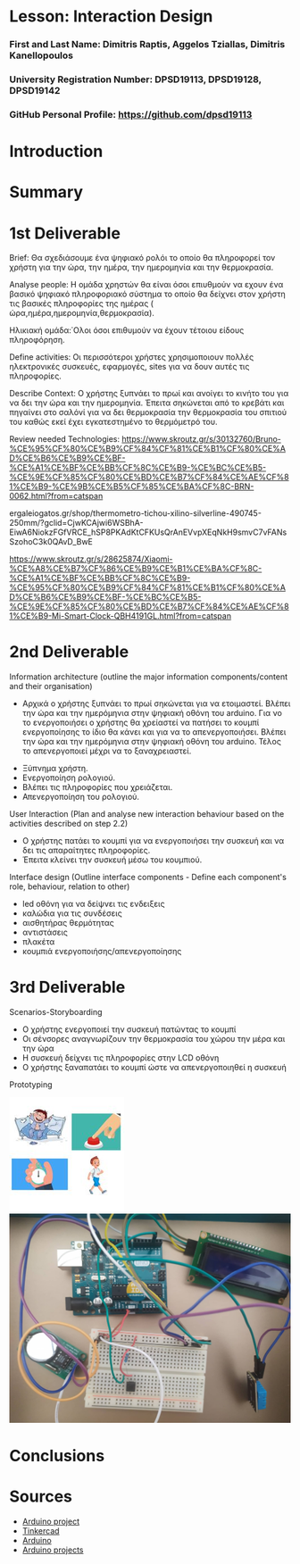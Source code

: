 # Lesson: Interaction Design

### First and Last Name: Dimitris Raptis, Aggelos Tziallas, Dimitris Kanellopoulos
### University Registration Number: DPSD19113, DPSD19128, DPSD19142
### GitHub Personal Profile: https://github.com/dpsd19113

# Introduction

# Summary


# 1st Deliverable
Brief:
Θα σχεδιάσουμε ένα ψηφιακό ρολόι το οποίο θα πληροφορεί τον χρήστη για την ώρα, την ημέρα, την ημερομηνία και την θερμοκρασία. 

Analyse people:
Η ομάδα χρηστών θα είναι όσοι επιυθμούν να εχουν ένα βασικό ψηφιακό πληροφοριακό σύστημα το οποίο θα δείχνει στον χρήστη τις βασικές πληροφορίες της ημέρας      ( ώρα,ημέρα,ημερομηνία,θερμοκρασία).

Ηλικιακή ομάδα:΄Ολοι όσοι επιθυμούν να έχουν τέτοιου είδους πληροφόρηση.

Define activities:
Οι περισσότεροι χρήστες χρησιμοποιουν πολλές ηλεκτρονικές συσκευές, εφαρμογές, sites για να δουν αυτές τις πληροφορίες.

Describe Context:
Ο χρήστης ξυπνάει το πρωί και ανοίγει το κινήτο του για να δει την ώρα και την ημερομηνία. Έπειτα σηκώνεται από το κρεβάτι και πηγαίνει στο σαλόνί για να δει  θερμοκρασία την θερμοκρασία του σπιτιού του καθώς εκεί έχει εγκατεστημένο το θερμόμετρό του.

Review needed Technologies:
https://www.skroutz.gr/s/30132760/Bruno-%CE%95%CF%80%CE%B9%CF%84%CF%81%CE%B1%CF%80%CE%AD%CE%B6%CE%B9%CE%BF-%CE%A1%CE%BF%CE%BB%CF%8C%CE%B9-%CE%BC%CE%B5-%CE%9E%CF%85%CF%80%CE%BD%CE%B7%CF%84%CE%AE%CF%81%CE%B9-%CE%9B%CE%B5%CF%85%CE%BA%CF%8C-BRN-0062.html?from=catspan

ergaleiogatos.gr/shop/thermometro-tichou-xilino-silverline-490745-250mm/?gclid=CjwKCAjwi6WSBhA-EiwA6NiokzFGfVRCE_hSP8PKAdKtCFKUsQrAnEVvpXEqNkH9smvC7vFANsSzohoC3k0QAvD_BwE

https://www.skroutz.gr/s/28625874/Xiaomi-%CE%A8%CE%B7%CF%86%CE%B9%CE%B1%CE%BA%CF%8C-%CE%A1%CE%BF%CE%BB%CF%8C%CE%B9-%CE%95%CF%80%CE%B9%CF%84%CF%81%CE%B1%CF%80%CE%AD%CE%B6%CE%B9%CE%BF-%CE%BC%CE%B5-%CE%9E%CF%85%CF%80%CE%BD%CE%B7%CF%84%CE%AE%CF%81%CE%B9-Mi-Smart-Clock-QBH4191GL.html?from=catspan





# 2nd Deliverable
 Information architecture (outline the major information components/content and their organisation)

- Αρχικά ο χρήστης ξυπνάει το πρωί σηκώνεται για να ετοιμαστεί. Βλέπει την ώρα και την ημερόμηνια στην ψηφιακή οθόνη του arduino. Για νο το ενεργοποιήσει ο χρήστης θα χρείαστεί να πατήσει το κουμπί ενεργοποίησης το ίδιο θα κάνει και για να το απενεργοποιήσει. Βλέπει την ώρα και την ημερόμηνια στην ψηφιακή οθόνη του arduino.  Τέλος το απενεργοποιεί μέχρι να το ξαναχρειαστεί.

* Ξύπνημα χρήστη.
* Ενεργοποίηση ρολογιού.
* Βλέπει τις πληροφορίες που χρειάζεται.
* Απενεργοποίηση του ρολογιού.

 User Interaction (Plan and analyse new interaction behaviour based on the activities described on step 2.2) 
 
- Ο χρήστης πατάει το κουμπί για να ενεργοποιήσει την συσκευή και να δει τις απαραίτητες πληροφορίες.
- Έπειτα κλείνει την συσκευή μέσω του κουμπιού.

 Interface design (Outline interface components - Define each component's role, behaviour, relation to other) 
 
- led οθόνη για να δείψνει τις ενδειξεις
- καλώδια για τις συνδέσεις
- αισθητήρας θερμότητας
- αντιστάσεις
- πλακέτα
- κουμπιά ενεργοποιήσης/απενεργοποίησης

# 3rd Deliverable 
Scenarios-Storyboarding
- Ο χρήστης ενεργοποιεί την συσκευή πατώντας το κουμπί
- Οι σένσορες αναγνωρίζουν την θερμοκρασία του χώρου την μέρα και την ώρα
- Η συσκευή δείχνει τις πληροφορίες στην LCD οθόνη
- Ο χρήστης ξαναπατάει το κουμπί ώστε να απενεργοποιηθεί η συσκευή

Prototyping


![prototype](https://github.com/dpsd19113/Interaction-Design-Project-Assignment/blob/main/prototype.jpg)
![arduino](https://github.com/dpsd19113/Interaction-Design-Project-Assignment/blob/main/arduino.jpg)
# Conclusions


# Sources
- [Arduino project](https://create.arduino.cc/projecthub/agxies/simple-information-system-for-beginners-72a4f4?ref=tag&ref_id=beginner&offset=8&fbclid=IwAR3z5vU6K4op5F2X2aDhM3e5IyitU6PJBHfgkAjBEYRHcUfiyoHeHCNDMho)
- [Tinkercad](https://www.tinkercad.com/)
- [Arduino](https://www.tinkercad.com/)
- [Arduino projects](https://create.arduino.cc/projecthub/projects/tags/beginner?page=1)
